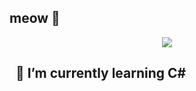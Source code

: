 ## meow 🐾
<p align="center"> 
  <img src="https://capsule-render.vercel.app/api?text=moonkitik&animation=fadeIn&type=waving&color=gradient&height=100"/> 
</p>

<!-- <h2> 🚀 &nbsp;Some Tools I Have Used and Learned</h2> -->
<h2>  &nbsp; 🌱 I’m currently learning C# </h2>
<p align="left">
</p>


<!--
**darlenerybe/darlenerybe** is a ✨ _special_ ✨ repository because its `README.md` (this file) appears on your GitHub profile.

Here are some ideas to get you started:

- 🔭 I’m currently working on ...
- 🌱 I’m currently learning ...
- 👯 I’m looking to collaborate on ...
- 🤔 I’m looking for help with ...
- 💬 Ask me about ...
- 📫 How to reach me: ...
- 😄 Pronouns: ...
- ⚡ Fun fact: ...
-->
